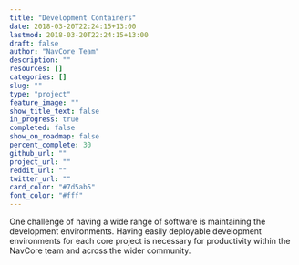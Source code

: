 ```yaml
---
title: "Development Containers"
date: 2018-03-20T22:24:15+13:00
lastmod: 2018-03-20T22:24:15+13:00
draft: false
author: "NavCore Team"
description: ""
resources: []
categories: []
slug: ""
type: "project"
feature_image: ""
show_title_text: false
in_progress: true
completed: false
show_on_roadmap: false
percent_complete: 30
github_url: ""
project_url: "" 
reddit_url: ""
twitter_url: ""
card_color: "#7d5ab5"
font_color: "#fff"
---
```


One challenge of having a wide range of software is maintaining the development environments. Having easily deployable development environments for each core project is necessary for productivity within the NavCore team and across the wider community. 
<!--more-->
